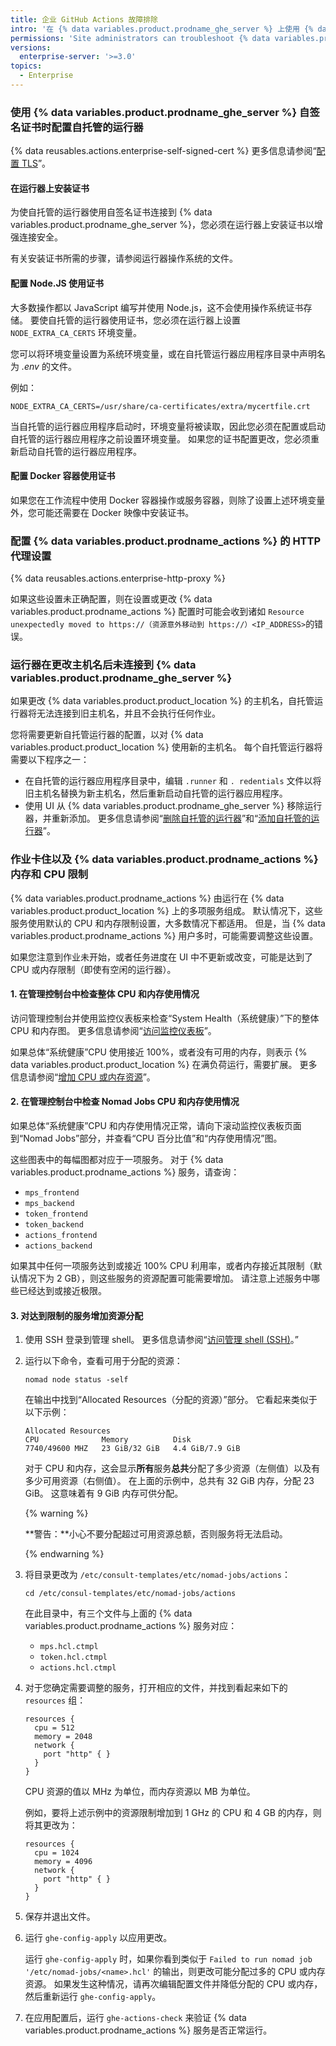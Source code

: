 ```yaml
---
title: 企业 GitHub Actions 故障排除
intro: '在 {% data variables.product.prodname_ghe_server %} 上使用 {% data variables.product.prodname_actions %} 时的常见问题疑难解答。'
permissions: 'Site administrators can troubleshoot {% data variables.product.prodname_actions %} issues and modify {% data variables.product.prodname_ghe_server %} configurations.'
versions:
  enterprise-server: '>=3.0'
topics:
  - Enterprise
---
```


### 使用 {% data variables.product.prodname_ghe_server %} 自签名证书时配置自托管的运行器

{% data reusables.actions.enterprise-self-signed-cert %} 更多信息请参阅“[配置 TLS](/admin/configuration/configuring-tls)”。

#### 在运行器上安装证书

为使自托管的运行器使用自签名证书连接到 {% data variables.product.prodname_ghe_server %}，您必须在运行器上安装证书以增强连接安全。

有关安装证书所需的步骤，请参阅运行器操作系统的文件。

#### 配置 Node.JS 使用证书

大多数操作都以 JavaScript 编写并使用 Node.js，这不会使用操作系统证书存储。 要使自托管的运行器使用证书，您必须在运行器上设置 `NODE_EXTRA_CA_CERTS` 环境变量。

您可以将环境变量设置为系统环境变量，或在自托管运行器应用程序目录中声明名为 _.env_ 的文件。

例如：

```shell
NODE_EXTRA_CA_CERTS=/usr/share/ca-certificates/extra/mycertfile.crt
```

当自托管的运行器应用程序启动时，环境变量将被读取，因此您必须在配置或启动自托管的运行器应用程序之前设置环境变量。 如果您的证书配置更改，您必须重新启动自托管的运行器应用程序。

#### 配置 Docker 容器使用证书

如果您在工作流程中使用 Docker 容器操作或服务容器，则除了设置上述环境变量外，您可能还需要在 Docker 映像中安装证书。

### 配置 {% data variables.product.prodname_actions %} 的 HTTP 代理设置

{% data reusables.actions.enterprise-http-proxy %}

如果这些设置未正确配置，则在设置或更改 {% data variables.product.prodname_actions %} 配置时可能会收到诸如 `Resource unexpectedly moved to https://（资源意外移动到 https://）<IP_ADDRESS>`的错误。

### 运行器在更改主机名后未连接到 {% data variables.product.prodname_ghe_server %}

如果更改 {% data variables.product.product_location %} 的主机名，自托管运行器将无法连接到旧主机名，并且不会执行任何作业。

您将需要更新自托管运行器的配置，以对 {% data variables.product.product_location %} 使用新的主机名。 每个自托管运行器将需要以下程序之一：

* 在自托管的运行器应用程序目录中，编辑 `.runner` 和 `. redentials` 文件以将旧主机名替换为新主机名，然后重新启动自托管的运行器应用程序。
* 使用 UI 从 {% data variables.product.prodname_ghe_server %} 移除运行器，并重新添加。 更多信息请参阅“[删除自托管的运行器](/actions/hosting-your-own-runners/removing-self-hosted-runners)”和“[添加自托管的运行器](/actions/hosting-your-own-runners/adding-self-hosted-runners)”。

### 作业卡住以及 {% data variables.product.prodname_actions %} 内存和 CPU 限制

{% data variables.product.prodname_actions %} 由运行在 {% data variables.product.product_location %} 上的多项服务组成。 默认情况下，这些服务使用默认的 CPU 和内存限制设置，大多数情况下都适用。 但是，当 {% data variables.product.prodname_actions %} 用户多时，可能需要调整这些设置。

如果您注意到作业未开始，或者任务进度在 UI 中不更新或改变，可能是达到了 CPU 或内存限制（即使有空闲的运行器）。

#### 1. 在管理控制台中检查整体 CPU 和内存使用情况

访问管理控制台并使用监控仪表板来检查“System Health（系统健康）”下的整体 CPU 和内存图。 更多信息请参阅“[访问监控仪表板](/admin/enterprise-management/accessing-the-monitor-dashboard)”。

如果总体“系统健康”CPU 使用接近 100%，或者没有可用的内存，则表示 {% data variables.product.product_location %} 在满负荷运行，需要扩展。 更多信息请参阅“[增加 CPU 或内存资源](/admin/enterprise-management/increasing-cpu-or-memory-resources)”。

#### 2. 在管理控制台中检查 Nomad Jobs CPU 和内存使用情况

如果总体“系统健康”CPU 和内存使用情况正常，请向下滚动监控仪表板页面到“Nomad Jobs”部分，并查看“CPU 百分比值”和“内存使用情况”图。

这些图表中的每幅图都对应于一项服务。 对于 {% data variables.product.prodname_actions %} 服务，请查询：

* `mps_frontend`
* `mps_backend`
* `token_frontend`
* `token_backend`
* `actions_frontend`
* `actions_backend`

如果其中任何一项服务达到或接近 100% CPU 利用率，或者内存接近其限制（默认情况下为 2 GB），则这些服务的资源配置可能需要增加。 请注意上述服务中哪些已经达到或接近极限。

#### 3. 对达到限制的服务增加资源分配

1. 使用 SSH 登录到管理 shell。 更多信息请参阅“[访问管理 shell (SSH)](/admin/configuration/accessing-the-administrative-shell-ssh)。”
1. 运行以下命令，查看可用于分配的资源：

   ```shell
   nomad node status -self
   ```

   在输出中找到“Allocated Resources（分配的资源）”部分。 它看起来类似于以下示例：

   ```
   Allocated Resources
   CPU              Memory          Disk
   7740/49600 MHZ   23 GiB/32 GiB   4.4 GiB/7.9 GiB
   ```

   对于 CPU 和内存，这会显示**所有**服务**总共**分配了多少资源（左侧值）以及有多少可用资源（右侧值）。 在上面的示例中，总共有 32 GiB 内存，分配 23 GiB。 这意味着有 9 GiB 内存可供分配。

   {% warning %}

   **警告：**小心不要分配超过可用资源总额，否则服务将无法启动。

   {% endwarning %}
1. 将目录更改为 `/etc/consult-templates/etc/nomad-jobs/actions`：

   ```shell
   cd /etc/consul-templates/etc/nomad-jobs/actions
   ```

   在此目录中，有三个文件与上面的 {% data variables.product.prodname_actions %} 服务对应：

   * `mps.hcl.ctmpl`
   * `token.hcl.ctmpl`
   * `actions.hcl.ctmpl`
1. 对于您确定需要调整的服务，打开相应的文件，并找到看起来如下的 `resources` 组：

   ```
   resources {
     cpu = 512
     memory = 2048
     network {
       port "http" { }
     }
   }
   ```

   CPU 资源的值以 MHz 为单位，而内存资源以 MB 为单位。

   例如，要将上述示例中的资源限制增加到 1 GHz 的 CPU 和 4 GB 的内存，则将其更改为：

   ```
   resources {
     cpu = 1024
     memory = 4096
     network {
       port "http" { }
     }
   }
   ```
1. 保存并退出文件。
1. 运行 `ghe-config-apply` 以应用更改。

    运行 `ghe-config-apply` 时，如果你看到类似于 `Failed to run nomad job '/etc/nomad-jobs/<name>.hcl'` 的输出，则更改可能分配过多的 CPU 或内存资源。 如果发生这种情况，请再次编辑配置文件并降低分配的 CPU 或内存，然后重新运行 `ghe-config-apply`。
1. 在应用配置后，运行 `ghe-actions-check` 来验证 {% data variables.product.prodname_actions %} 服务是否正常运行。
